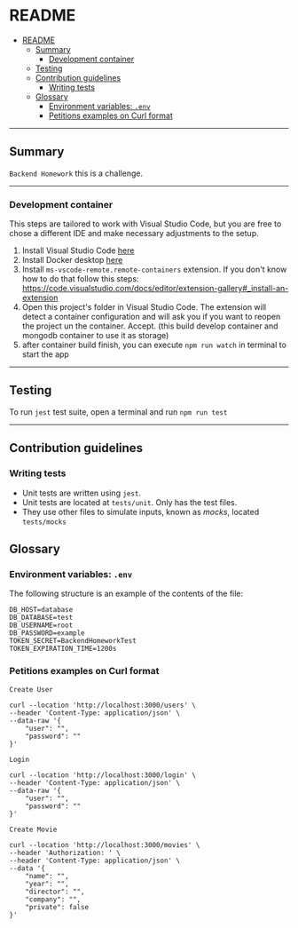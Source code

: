 # README

- [README](#readme)
  - [Summary](#summary)
    - [Development container](#development-container)
  - [Testing](#testing)
  - [Contribution guidelines](#contribution-guidelines)
    - [Writing tests](#writing-tests)
  - [Glossary](#glossary)
    - [Environment variables: `.env`](#environment-variables-env)
    - [Petitions examples on Curl format](#petitions-examples-on-curl-format)

---

## Summary

`Backend Homework` this is a challenge.

---

### Development container

This steps are tailored to work with Visual Studio Code, but you are free to chose a different IDE and make necessary adjustments to the setup.

1. Install Visual Studio Code [here](https://code.visualstudio.com/)
2. Install Docker desktop [here](https://code.visualstudio.com/)
3. Install `ms-vscode-remote.remote-containers` extension. If you don't know how to do that follow this steps: <https://code.visualstudio.com/docs/editor/extension-gallery#_install-an-extension>
4. Open this project's folder in Visual Studio Code. The extension will detect a container configuration and will ask you if you want to reopen the project un the container. Accept. (this build develop container and mongodb container to use it as storage)
5. after container build finish, you can execute `npm run watch` in terminal to start the app

---

## Testing

To run `jest` test suite, open a terminal and run `npm run test`

---

## Contribution guidelines

### Writing tests

- Unit tests are written using `jest`.
- Unit tests are located at `tests/unit`. Only has the test files.
- They use other files to simulate inputs, known as _mocks_, located `tests/mocks`

## Glossary

### Environment variables: `.env`

The following structure is an example of the contents of the file:

```env
DB_HOST=database
DB_DATABASE=test
DB_USERNAME=root
DB_PASSWORD=example
TOKEN_SECRET=BackendHomeworkTest
TOKEN_EXPIRATION_TIME=1200s
```

### Petitions examples on Curl format

```env
Create User

curl --location 'http://localhost:3000/users' \
--header 'Content-Type: application/json' \
--data-raw '{
    "user": "",
    "password": ""
}'
```

```env
Login

curl --location 'http://localhost:3000/login' \
--header 'Content-Type: application/json' \
--data-raw '{
    "user": "",
    "password": ""
}'
```

```env
Create Movie

curl --location 'http://localhost:3000/movies' \
--header 'Authorization: ' \
--header 'Content-Type: application/json' \
--data '{
    "name": "",
    "year": "",
    "director": "",
    "company": "",
    "private": false
}'
```
